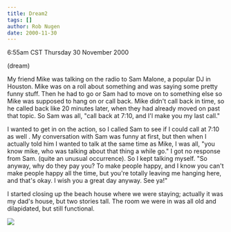 ```yaml
---
title: Dream2
tags: []
author: Rob Nugen
date: 2000-11-30
---
```


<title>dream including Sam Malone</title>
<p class=date>6:55am CST Thursday 30 November 2000
<p class=note>(dream)

<p class=dream>My friend Mike was talking on the radio to Sam Malone,
a popular DJ in Houston.  Mike was on a roll about something and was
saying some pretty funny stuff.  Then he had to go or Sam had to move
on to something else so Mike was supposed to hang on or call back.
Mike didn't call back in time, so he called back like 20 minutes
later, when they had already moved on past that topic.  So Sam was all,
"call back at 7:10, and I'l make you my last call."

<p class=dream>I wanted to get in on the action, so I called Sam to
see if I could call at 7:10 as well .  My conversation with Sam was
funny at first, but then when I actually told him I wanted to talk at
the same time as Mike, I was all, "you know mike, who was talking
about that thing a while go."  I got no response from Sam. (quite an
unusual occurrence).  So I kept talking myself.  "So anyway, why do
they pay you?  To make people happy, and I know you can't make people
happy all the time, but you're totally leaving me hanging here, and
that's okay. I wish you a great day anyway.  See ya!"

<p class=dream>I started closing up the beach house where we were
staying; actually it was my dad's house, but two stories tall.  The
room we were in was all old and dilapidated, but still functional.

<p><img src='/images/rob/wL-ROB.gif'>

